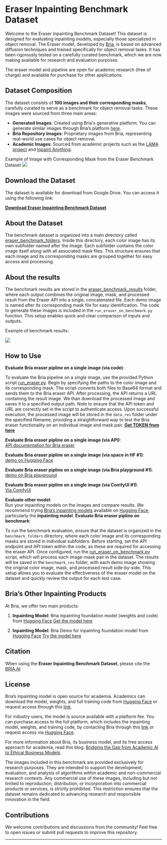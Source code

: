 # Eraser Inpainting Benchmark Dataset

Welcome to the Eraser Inpainting Benchmark Dataset! This dataset is designed for evaluating inpainting models, especially those specialized in object removal. The Eraser model, developed by [Bria](https://bria.ai/), is based on advanced diffusion techniques and trained specifically for object removal tasks. It has been rigorously tested on a carefully curated benchmark, which we are now 
making available for research and evaluation purposes.



The eraser model and pipeline are open for academic research (free of charge) and available for purchase for other applications.


## Dataset Composition
The dataset consists of **100 images and their corresponding masks**, carefully curated to serve as a benchmark for object removal tasks. These images were sourced from three main areas:

- **Generated Images**:  Created using Bria's generative platform. You can generate similar images through Bria’s platform [here](https://platform.bria.ai/apps/text-to-image).
- **Bria Repository Images**: Proprietary images from Bria, representing real-world use cases for object removal.
- **Academic Images**: Sourced from academic projects such as the  [LAMA project](https://github.com/advimman/lama/tree/main) and [Inpaint Anything](https://github.com/geekyutao/Inpaint-Anything).


Example of Image with Corresponding Mask from the Eraser Benchmark Dataset
<img src="https://github.com/Efrat-Taig/eraser-inpainting-benchmark/blob/main/eraser_bencmark_sample_im.png">






## Download the Dataset

The dataset is available for download from Google Drive. You can access it using the following link:

[**Download Eraser Inpainting Benchmark Dataset**](https://drive.google.com/drive/folders/1f_t6yUSTz8lxf6eO2hjWAs7O-vEFWEPZ?usp=sharing)

## About the Dataset
The benchmark dataset is organized into a main directory called [eraser_benchmark_folders](https://drive.google.com/drive/folders/1f_t6yUSTz8lxf6eO2hjWAs7O-vEFWEPZ?usp=drive_link). Inside this directory, each color image has its own subfolder named after the image. Each subfolder contains the color image itself along with all associated mask files. This structure ensures that each image and its corresponding masks are grouped together for easy access and processing.


## About the results


The benchmark results are stored in the [eraser_benchmark_results](https://drive.google.com/drive/folders/1d6WDODdNHbV_q9ti3uLOpl1jWRafaGuK?usp=drive_link) folder, where each output combines the original image, mask, and processed result from the Eraser API into a single, concatenated file. Each demo image is named after its corresponding mask file for easy identification. The code to generate these images is included in the `run_eraser_on_benchmark.py` function. This setup enables quick and clear comparison of inputs and outputs.


Example of benchmark results:

<img src="https://github.com/Efrat-Taig/eraser-inpainting-benchmark/blob/main/eraser_bencmark_results.png" >



## How to Use

**Evaluate Bria eraser pipline on a single image (via code)**:  

To evaluate the Bria pipeline on a *single* image, use the provided Python script [run_eraser.py](https://github.com/Efrat-Taig/eraser-inpainting-benchmark/blob/main/run_eraser.py). Begin by specifying the paths to the color image and its corresponding mask. The script converts both files to Base64 format and sends them to the Bria eraser API. After processing, the API returns a URL containing the result image. We than download the processed image and saves it to a specified output path. Note to ensure that the API token and URL are correctly set in the script to authenticate access. Upon successful execution, the processed image will be stored in the `data_res` folder under the specified filename, providing a straightforward way to test the Bria eraser functionality on an individual image and mask pair.
**[Get TOKEN from here](https://bria.ai/api)**

**Evaluate Bria eraser pipline on a single image (via API)**:  
[API documentation for Bria eraser ](https://bria-ai-api-docs.redoc.ly/tag/Image-Modifications/#operation/eraser)

**Evaluate Bria eraser pipline on a single image (via space in HF #1)**:  
[demo on Hugging Face](https://huggingface.co/spaces/briaai/BRIA-Eraser-API)

**Evaluate Bria eraser pipline on a single image (via Bria playground #1)**:  
[demo on Bria playground](https://platform.bria.ai/apps/eraser)

**Evaluate Bria eraser pipline on a single image (via ComfyUI #1)**:  
[Via ComfyUI](https://github.com/Bria-AI/ComfyUI-BRIA-API)

**Evaluate other model**:  
   Run your inpainting models on the images and compare results. We recommend trying [Bria’s inpainting models](https://huggingface.co/briaai) available on [Hugging Face](https://huggingface.co/briaai), particularly the **inpainting model**.
**Evaluate Bria eraser pipline on benchmark**:  

To run the benchmark evaluation, ensure that the dataset is organized in the `benchmark_folders` directory, where each color image and its corresponding masks are stored in individual subfolders. Before starting, set the API endpoint and API token within the code, as these are required for accessing the eraser API. Once configured, run the [run_eraser_on_benchmark.py](https://github.com/Efrat-Taig/eraser-inpainting-benchmark/blob/main/run_eraser_on_benchmark.py) script, which will process each image-mask pair in the dataset. The results will be saved in the `benchmark_res` folder, with each demo image showing the original color image, mask, and processed result side-by-side. This setup allows you to evaluate the effectiveness of the eraser model on the dataset and quickly review the output for each test case.

## Bria’s Other Inpainting Products

At Bria, we offer two main products:
1. **Inpainting Model**: Bria inpainting foundation model (weights and code) from [Hugging Face](https://huggingface.co/spaces/briaai)
   [Get the model here](https://huggingface.co/briaai/BRIA-2.3-Inpainting)
   
1. **Inpainting Model**: Bria Demo for inpainting foundation model  from [Hugging Face](https://huggingface.co/spaces/briaai)
   [Try the model here](https://huggingface.co/spaces/briaai/BRIA-2.3-Inpainting)
   

## Citation

When using the **Eraser Inpainting Benchmark Dataset**, please cite the [BRIA.AI](https://bria.ai/)

## License

Bria’s inpainting model is open source for academia. Academics can download the model, weights, and full training code from [Hugging Face](https://huggingface.co/briaai) or request access through this [link](https://docs.google.com/forms/d/e/1FAIpQLSe-E1r-QoBmsAZbJ5MJKB76wGnk6bUn2kBq5imPQVVJviv1Kg/viewform).

For industry users, the model is source available with a platform fee. You can purchase access to the full platform, which includes the inpainting model, weights, and training code, by contacting Bria through this [link](https://bria.ai/contact-us/) or request access via [Hugging Face](https://huggingface.co/briaai).

For more information about Bria, its business model, and its free access approach for academia, read this blog: [Bridging the Gap from Academic AI to Ethical Business Models](https://medium.com/@efrat_37973/bridging-the-gap-from-academic-ai-to-ethical-business-models-89327517b940).

The images included in this benchmark are provided exclusively for research purposes. They are intended to support the development, evaluation, and analysis of algorithms within academic and non-commercial research contexts. Any commercial use of these images, including but not limited to reproduction, distribution, or incorporation into commercial products or services, is strictly prohibited. This restriction ensures that the dataset remains dedicated to advancing research and responsible innovation in the field.

## Contributions

We welcome contributions and discussions from the community! Feel free to open issues or submit pull requests to improve this repository.

---

